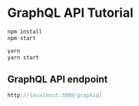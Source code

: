 # GraphQL API Tutorial

```bash
npm install
npm start
```

```bash
yarn
yarn start
```

## GraphQL API endpoint
```js
http://localhost:3000/graphiql
```
